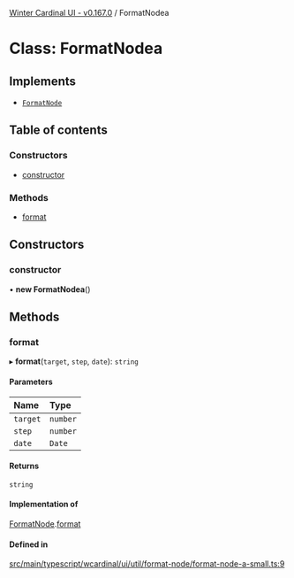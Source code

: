 [Winter Cardinal UI - v0.167.0](../index.md) / FormatNodea

# Class: FormatNodea

## Implements

- [`FormatNode`](../interfaces/FormatNode.md)

## Table of contents

### Constructors

- [constructor](FormatNodea.md#constructor)

### Methods

- [format](FormatNodea.md#format)

## Constructors

### constructor

• **new FormatNodea**()

## Methods

### format

▸ **format**(`target`, `step`, `date`): `string`

#### Parameters

| Name | Type |
| :------ | :------ |
| `target` | `number` |
| `step` | `number` |
| `date` | `Date` |

#### Returns

`string`

#### Implementation of

[FormatNode](../interfaces/FormatNode.md).[format](../interfaces/FormatNode.md#format)

#### Defined in

[src/main/typescript/wcardinal/ui/util/format-node/format-node-a-small.ts:9](https://github.com/winter-cardinal/winter-cardinal-ui/blob/v0.167.0/src/main/typescript/wcardinal/ui/util/format-node/format-node-a-small.ts#L9)
